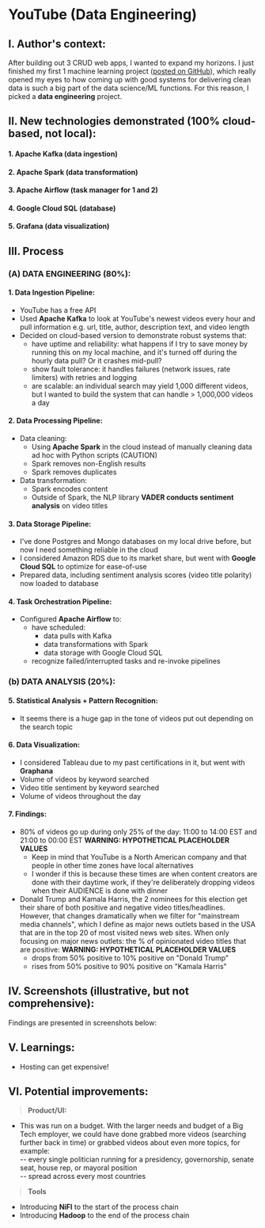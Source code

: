 # YouTube (Data Engineering)

## I. Author's context:
After building out 3 CRUD web apps, I wanted to expand my horizons. I just finished my first 1 machine learning project ([posted on GitHub](https://github.com/martn2023/housing-prices-ML-supervised-learning)), which really opened my eyes to how coming up with good systems for delivering clean data is such a big part of the data science/ML functions. For this reason, I picked a __data engineering__ project.

## II. New technologies demonstrated (100% cloud-based, not local):
#### 1. Apache Kafka (data ingestion)
#### 2. Apache Spark (data transformation)
#### 3. Apache Airflow (task manager for 1 and 2)
#### 4. Google Cloud SQL (database)
#### 5. Grafana (data visualization)


## III. Process
### (A) DATA ENGINEERING (80%):
#### 1. Data Ingestion Pipeline:
  - YouTube has a free API
  - Used __Apache Kafka__ to look at YouTube's newest videos every hour and pull information e.g. url, title, author, description text, and video length
  - Decided on cloud-based version to demonstrate robust systems that:
    - have uptime and reliability: what happens if I try to save money by running this on my local machine, and it's turned off during the hourly data pull? Or it crashes mid-pull?
    - show fault tolerance: it handles failures (network issues, rate limiters) with retries and logging
    - are scalable: an individual search may yield 1,000 different videos, but I wanted to build the system that can handle > 1,000,000 videos a day

  #### 2. Data Processing Pipeline:
  - Data cleaning:
    - Using __Apache Spark__ in the cloud instead of manually cleaning data ad hoc with Python scripts (CAUTION)
    - Spark removes non-English results
    - Spark removes duplicates
  - Data transformation:
    - Spark encodes content
    - Outside of Spark, the NLP library __VADER conducts sentiment analysis__ on video titles

  #### 3. Data Storage Pipeline:
  - I've done Postgres and Mongo databases on my local drive before, but now I need something reliable in the cloud
  - I considered Amazon RDS due to its market share, but went with __Google Cloud SQL__ to optimize for ease-of-use
  - Prepared data, including sentiment analysis scores (video title polarity) now loaded to database

  #### 4. Task Orchestration Pipeline:
  - Configured __Apache Airflow__ to:
    - have scheduled:
      - data pulls with Kafka
      - data transformations with Spark
      - data storage with Google Cloud SQL
    - recognize failed/interrupted tasks and re-invoke pipelines
 
### (b) DATA ANALYSIS (20%):
#### 5. Statistical Analysis + Pattern Recognition:
  - It seems there is a huge gap in the tone of videos put out depending on the search topic

#### 6. Data Visualization:
  - I considered Tableau due to my past certifications in it, but went with __Graphana__
  - Volume of videos by keyword searched
  - Video title sentiment by keyword searched
  - Volume of videos throughout the day

#### 7. Findings:
  - 80% of videos go up during only 25% of the day: 11:00 to 14:00 EST and 21:00 to 00:00 EST **WARNING: HYPOTHETICAL PLACEHOLDER VALUES**
    - Keep in mind that YouTube is a North American company and that people in other time zones have local alternatives
    - I wonder if this is because these times are when content creators are done with their daytime work, if they're deliberately dropping videos when their AUDIENCE is done with dinner
  - Donald Trump and Kamala Harris, the 2 nominees for this election get their share of both positive and negative video titles/headlines. However, that changes dramatically when we filter for "mainstream media channels", which I define as major news outlets based in the USA that are in the top 20 of most visited news web sites. When only focusing on major news outlets: the % of opinionated video titles that are positive: **WARNING: HYPOTHETICAL PLACEHOLDER VALUES**
    - drops from 50% positive to 10% positive on "Donald Trump"
    - rises from 50% positive to 90% positive on "Kamala Harris"

## IV. Screenshots (illustrative, but not comprehensive):

Findings are presented in screenshots below:


## V. Learnings:
- Hosting can get expensive!


## VI. Potential improvements:
>**Product/UI:**<br>
- This was run on a budget. With the larger needs and budget of a Big Tech employer, we could have done grabbed more videos (searching further back in time) or grabbed videos about even more topics, for example:<br>
 -- every single politician running for a presidency, governorship, senate seat, house rep, or mayoral position<br>
 -- spread across every most countries<br>

>**Tools**<br>
- Introducing __NiFI__ to the start of the process chain
- Introducing __Hadoop__ to the end of the process chain
